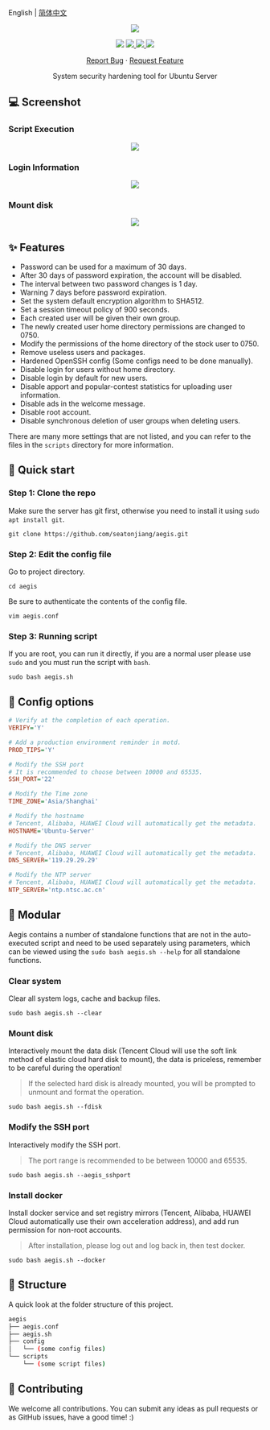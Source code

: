 English | [简体中文](README.zh-CN.md)

<p align="center">
    <img src="https://cdn.jsdelivr.net/gh/seatonjiang/aegis@main/.github/aegis.png">
</p>

<p align="center">
    <img src="https://img.shields.io/static/v1?style=flat-square&message=Ubuntu&color=E95420&logo=Ubuntu&logoColor=FFFFFF&label=">
    <a href="https://github.com/seatonjiang/aegis/issues">
        <img src="https://img.shields.io/github/issues/seatonjiang/aegis?style=flat-square&color=blue">
    </a>
    <a href="https://github.com/seatonjiang/aegis/pulls">
        <img src="https://img.shields.io/github/issues-pr/seatonjiang/aegis?style=flat-square&color=brightgreen">
    </a>
    <a href="https://github.com/seatonjiang/aegis/blob/main/LICENSE">
        <img src="https://img.shields.io/github/license/seatonjiang/aegis?&style=flat-square">
    </a>
</p>

<p align="center">
    <a href="https://github.com/seatonjiang/aegis/issues">Report Bug</a>
    ·
    <a href="https://github.com/seatonjiang/aegis/issues">Request Feature</a>
</p>

<p align="center">System security hardening tool for Ubuntu Server</p>

## 💻 Screenshot

### Script Execution

<p align="center">
    <img src="https://cdn.jsdelivr.net/gh/seatonjiang/aegis@main/.github/script-execution.png">
</p>

### Login Information

<p align="center">
    <img src="https://cdn.jsdelivr.net/gh/seatonjiang/aegis@main/.github/login-information.png">
</p>

### Mount disk

<p align="center">
    <img src="https://cdn.jsdelivr.net/gh/seatonjiang/aegis@main/.github/mount-disk.png">
</p>

## ✨ Features

- Password can be used for a maximum of 30 days.
- After 30 days of password expiration, the account will be disabled.
- The interval between two password changes is 1 day.
- Warning 7 days before password expiration.
- Set the system default encryption algorithm to SHA512.
- Set a session timeout policy of 900 seconds.
- Each created user will be given their own group.
- The newly created user home directory permissions are changed to 0750.
- Modify the permissions of the home directory of the stock user to 0750.
- Remove useless users and packages.
- Hardened OpenSSH config (Some configs need to be done manually).
- Disable login for users without home directory.
- Disable login by default for new users.
- Disable apport and popular-contest statistics for uploading user information.
- Disable ads in the welcome message.
- Disable root account.
- Disable synchronous deletion of user groups when deleting users.

There are many more settings that are not listed, and you can refer to the files in the `scripts` directory for more information.

## 🚀 Quick start

### Step 1: Clone the repo

Make sure the server has git first, otherwise you need to install it using `sudo apt install git`.

```shell
git clone https://github.com/seatonjiang/aegis.git
```

### Step 2: Edit the config file

Go to project directory.

```shell
cd aegis
```

Be sure to authenticate the contents of the config file.

```shell
vim aegis.conf
```

### Step 3: Running script

If you are root, you can run it directly, if you are a normal user please use `sudo` and you must run the script with `bash`.

```shell
sudo bash aegis.sh
```

## 📝 Config options

```ini
# Verify at the completion of each operation.
VERIFY='Y'

# Add a production environment reminder in motd.
PROD_TIPS='Y'

# Modify the SSH port
# It is recommended to choose between 10000 and 65535.
SSH_PORT='22'

# Modify the Time zone
TIME_ZONE='Asia/Shanghai'

# Modify the hostname
# Tencent, Alibaba, HUAWEI Cloud will automatically get the metadata.
HOSTNAME='Ubuntu-Server'

# Modify the DNS server
# Tencent, Alibaba, HUAWEI Cloud will automatically get the metadata.
DNS_SERVER='119.29.29.29'

# Modify the NTP server
# Tencent, Alibaba, HUAWEI Cloud will automatically get the metadata.
NTP_SERVER='ntp.ntsc.ac.cn'
```

## 🔨 Modular

Aegis contains a number of standalone functions that are not in the auto-executed script and need to be used separately using parameters, which can be viewed using the `sudo bash aegis.sh --help` for all standalone functions.

### Clear system

Clear all system logs, cache and backup files.

```shell
sudo bash aegis.sh --clear
```

### Mount disk

Interactively mount the data disk (Tencent Cloud will use the soft link method of elastic cloud hard disk to mount), the data is priceless, remember to be careful during the operation!

> If the selected hard disk is already mounted, you will be prompted to unmount and format the operation.

```shell
sudo bash aegis.sh --fdisk
```

### Modify the SSH port

Interactively modify the SSH port.

> The port range is recommended to be between 10000 and 65535.

```shell
sudo bash aegis.sh --aegis_sshport
```

### Install docker

Install docker service and set registry mirrors (Tencent, Alibaba, HUAWEI Cloud automatically use their own acceleration address), and add run permission for non-root accounts.

> After installation, please log out and log back in, then test docker.

```shell
sudo bash aegis.sh --docker
```

## 📂 Structure

A quick look at the folder structure of this project.

```bash
aegis
├── aegis.conf
├── aegis.sh
├── config
│   └── (some config files)
└── scripts
    └── (some script files)
```

## 🤝 Contributing

We welcome all contributions. You can submit any ideas as pull requests or as GitHub issues, have a good time! :)